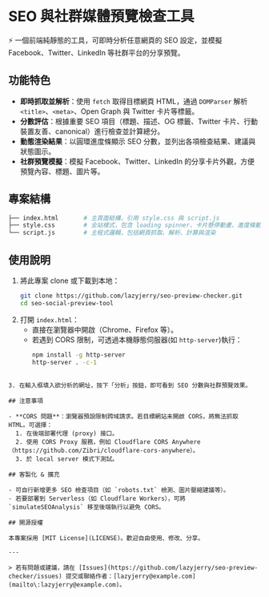 # SEO 與社群媒體預覽檢查工具

⚡️ 一個前端純靜態的工具，可即時分析任意網頁的 SEO 設定，並模擬 Facebook、Twitter、LinkedIn 等社群平台的分享預覽。

## 功能特色

- **即時抓取並解析**：使用 `fetch` 取得目標網頁 HTML，通過 `DOMParser` 解析 `<title>`、`<meta>`、Open Graph 與 Twitter 卡片等標籤。
- **分數評估**：根據重要 SEO 項目（標題、描述、OG 標籤、Twitter 卡片、行動裝置友善、canonical）進行檢查並計算總分。
- **動態渲染結果**：以圓環進度條顯示 SEO 分數，並列出各項檢查結果、建議與狀態圖示。
- **社群預覽模擬**：模擬 Facebook、Twitter、LinkedIn 的分享卡片外觀，方便預覽內容、標題、圖片等。

## 專案結構

```bash
├── index.html       # 主頁面結構，引用 style.css 與 script.js
├── style.css        # 全站樣式，包含 loading spinner、卡片懸停動畫、進度條動畫
└── script.js        # 主程式邏輯，包括網頁抓取、解析、計算與渲染
```

## 使用說明

1. 將此專案 clone 或下載到本地：
   ```bash
   git clone https://github.com/lazyjerry/seo-preview-checker.git
   cd seo-social-preview-tool
   ```
2. 打開 `index.html`：
   - 直接在瀏覽器中開啟（Chrome、Firefox 等）。
   - 若遇到 CORS 限制，可透過本機靜態伺服器(如 `http-server`)執行：
     ```bash
     npm install -g http-server
     http-server . -c-1
     ```

```

3. 在輸入框填入欲分析的網址，按下「分析」按鈕，即可看到 SEO 分數與社群預覽效果。

## 注意事項

- **CORS 問題**：瀏覽器預設限制跨域請求。若目標網站未開啟 CORS，將無法抓取 HTML。可選擇：
  1. 在後端部署代理 (proxy) 接口。
  2. 使用 CORS Proxy 服務，例如 Cloudflare CORS Anywhere（https://github.com/Zibri/cloudflare-cors-anywhere）。
  3. 於 local server 模式下測試。

## 客製化 & 擴充

- 可自行新增更多 SEO 檢查項目（如 `robots.txt` 檢測、圖片壓縮建議等）。
- 若要部署到 Serverless（如 Cloudflare Workers），可將 `simulateSEOAnalysis` 移至後端執行以避免 CORS。

## 開源授權

本專案採用 [MIT License](LICENSE)。歡迎自由使用、修改、分享。

---

> 若有問題或建議，請在 [Issues](https://github.com/lazyjerry/seo-preview-checker/issues) 提交或聯絡作者：[lazyjerry@example.com](mailto\:lazyjerry@example.com)。
```
